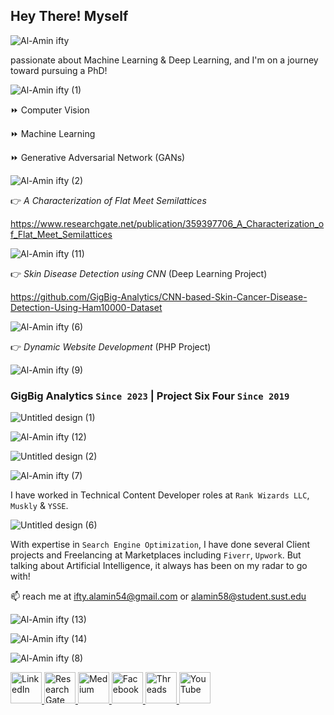 <h2>Hey There! Myself </h2> 

![Al-Amin ifty](https://github.com/ifty54/ifty54/assets/31790027/88b06667-8d3d-4a1b-a530-d439078bb712)

passionate about Machine Learning & Deep Learning, and I'm on a journey toward pursuing a PhD!

![Al-Amin ifty (1)](https://github.com/ifty54/ifty54/assets/31790027/a483ec55-a036-4374-9376-4a64a3a21593)

⏩ Computer Vision

⏩ Machine Learning

⏩ Generative Adversarial Network (GANs)


![Al-Amin ifty (2)](https://github.com/ifty54/ifty54/assets/31790027/6aa9e86b-dbe0-4b13-b429-e866e29a1940)

👉 _A Characterization of Flat Meet Semilattices_

https://www.researchgate.net/publication/359397706_A_Characterization_of_Flat_Meet_Semilattices 

![Al-Amin ifty (11)](https://github.com/ifty54/ifty54/assets/31790027/6d6d359b-1604-4134-9956-81c84c8565a8)

👉 _Skin Disease Detection using CNN_ (Deep Learning Project) 

https://github.com/GigBig-Analytics/CNN-based-Skin-Cancer-Disease-Detection-Using-Ham10000-Dataset

![Al-Amin ifty (6)](https://github.com/ifty54/ifty54/assets/31790027/f5445173-e867-4ce2-9bc6-024445db1713)

👉 _Dynamic Website Development_ (PHP Project)

![Al-Amin ifty (9)](https://github.com/ifty54/ifty54/assets/31790027/7a024f1f-e2a9-4696-b3d2-b9bf0604ad42)

### GigBig Analytics `Since 2023` | Project Six Four `Since 2019`

![Untitled design (1)](https://github.com/ifty54/ifty54/assets/31790027/c8642eed-bedc-4f0d-bf13-a1ea1e1f4f56)

![Al-Amin ifty (12)](https://github.com/ifty54/ifty54/assets/31790027/4f397d8d-5195-430a-ab80-252588627d24)

![Untitled design (2)](https://github.com/ifty54/ifty54/assets/31790027/03715a12-2adc-4c80-90c4-132d8d3b058a)

![Al-Amin ifty (7)](https://github.com/ifty54/ifty54/assets/31790027/5e2fabdd-10e8-4682-a994-a98580620a85)

I have worked in Technical Content Developer roles at `Rank Wizards LLC`, `Muskly` & `YSSE`.

![Untitled design (6)](https://github.com/ifty54/ifty54/assets/31790027/0b0cabd8-32c3-4203-b77b-868ced49a814)

With expertise in `Search Engine Optimization`, I have done several Client projects and Freelancing at Marketplaces including `Fiverr`, `Upwork`. But talking about Artificial Intelligence, it always has been on my radar to go with!

📫 reach me at ifty.alamin54@gmail.com or alamin58@student.sust.edu

![Al-Amin ifty (13)](https://github.com/ifty54/ifty54/assets/31790027/4a395c51-9ae3-4aae-b212-b532e147db81)

![Al-Amin ifty (14)](https://github.com/ifty54/ifty54/assets/31790027/8376533c-4326-4f15-ad6c-b15edc646e61)

![Al-Amin ifty (8)](https://github.com/ifty54/ifty54/assets/31790027/bdc0fb03-e94e-4e59-b85f-5d5c21bbea35)

<a href="https://www.linkedin.com/in/ifty54/">
  <img src="https://static-00.iconduck.com/assets.00/linkedin-icon-1024x1024-z5dvl47c.png" alt="LinkedIn" width="50" height="50">
</a>
<a href="https://www.researchgate.net/profile/Al-Amin-Ifty/">
  <img src="https://upload.wikimedia.org/wikipedia/commons/thumb/5/5e/ResearchGate_icon_SVG.svg/1200px-ResearchGate_icon_SVG.svg.png" alt="ResearchGate" width="50" height="50">
</a>
<a href="https://medium.com/@ifty54">
  <img src="https://cdn.icon-icons.com/icons2/3041/PNG/512/medium_logo_icon_189223.png" alt="Medium" width="50" height="50">
</a>
<a href="https://www.facebook.com/ifty.bd54">
  <img src="https://upload.wikimedia.org/wikipedia/en/thumb/0/04/Facebook_f_logo_%282021%29.svg/2048px-Facebook_f_logo_%282021%29.svg.png" alt="Facebook" width="50" height="50">
</a>
<a href="https://www.threads.net/@iift_ee">
  <img src="https://seeklogo.com/images/T/threads-by-instagram-logo-20008C5295-seeklogo.com.png?v=638243447960000000" alt="Threads" width="50" height="50">
</a>
<a href="https://www.youtube.com/channel/UCTjmyVg8VUgo7cUgzRHO9Kw">
  <img src="https://img.freepik.com/free-icon/youtube_318-183441.jpg" alt="YouTube" width="50" height="50">
</a>
